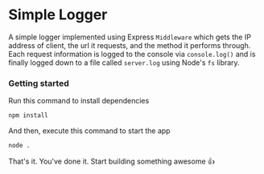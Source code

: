 # Simple Logger

A simple logger implemented using Express `Middleware` which gets the IP address of client, the url it requests, and the method it performs through. Each request information is logged to the console via `console.log()` and is finally logged down to a file called `server.log` using Node's `fs` library.

### Getting started

Run this command to install dependencies

```bash
npm install
```

And then, execute this command to start the app

```bash
node .
````

That's it. You've done it. Start building something awesome :+1: